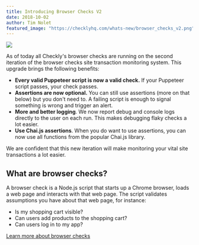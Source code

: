 ```yaml
---
title: Introducing Browser Checks V2
date: 2018-10-02
author: Tim Nolet
featured_image: "https://checklyhq.com/whats-new/browser_checks_v2.png"
---
```


![](/whats-new/browser_checks_v2.png)

As of today all Checkly's browser checks are running on the second iteration of the browser checks site transaction monitoring system. 
This upgrade brings the following benefits:

- **Every valid Puppeteer script is now a valid check.** If your Puppeteer script passes, your check passes.
- **Assertions are now optional.** You can still use assertions (more on that below) but you don't need to. A failing
script is enough to signal something is wrong and trigger an alert.
- **More and better logging**. We now report debug and console logs directly to the user on each run. This makes debugging
flaky checks a lot easier.
- **Use Chai.js assertions**. When you do want to use assertions, you can now use all functions from the popular Chai.js library. 

We are confident that this new iteration will make monitoring your vital site transactions a lot easier.  

<!--more--> 

## What are browser checks?

A browser check is a Node.js script that starts up a Chrome browser, loads a web page and interacts with that web page.
The script validates assumptions you have about that web page, for instance:

- Is my shopping cart visible?
- Can users add products to the shopping cart?
- Can users log in to my app?

[Learn more about browser checks](/docs/browser-checks/quickstart/)
